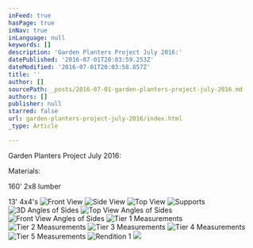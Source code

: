 ```yaml
---
inFeed: true
hasPage: true
inNav: true
inLanguage: null
keywords: []
description: 'Garden Planters Project July 2016:'
datePublished: '2016-07-01T20:03:59.253Z'
dateModified: '2016-07-01T20:03:58.857Z'
title: ''
author: []
sourcePath: _posts/2016-07-01-garden-planters-project-july-2016.md
authors: []
publisher: null
starred: false
url: garden-planters-project-july-2016/index.html
_type: Article

---
```

Garden Planters Project July 2016:

Materials:

160' 2x8 lumber

13' 4x4's
![Front View](https://the-grid-user-content.s3-us-west-2.amazonaws.com/342d89c9-07e8-4184-a539-43544566d1db.png)
![Side View](https://the-grid-user-content.s3-us-west-2.amazonaws.com/5b37eb68-34a6-4adc-98e4-1b7024955daf.png)
![Top View](https://the-grid-user-content.s3-us-west-2.amazonaws.com/d079104c-0026-4dad-af0c-b3dfc3838755.png)
![Supports](https://the-grid-user-content.s3-us-west-2.amazonaws.com/c1feae87-13f8-4fcd-826c-d0fb7dba9b01.png)
![3D Angles of Sides](https://the-grid-user-content.s3-us-west-2.amazonaws.com/eea6b918-70be-4867-b74f-1769810ca069.png)
![Top View Angles of Sides](https://the-grid-user-content.s3-us-west-2.amazonaws.com/6c581f9d-c882-45db-be41-47d20cf7c651.png)
![Front View Angles of Sides](https://the-grid-user-content.s3-us-west-2.amazonaws.com/0b056123-4fc6-4b03-a479-0db5c4bb3b3c.png)
![Tier 1 Measurements](https://the-grid-user-content.s3-us-west-2.amazonaws.com/00f195f2-e09a-4fbc-9282-ac8c4e9f6361.png)
![Tier 2 Measurements](https://the-grid-user-content.s3-us-west-2.amazonaws.com/7f391fe7-cf5a-41cb-b389-1d13763588fb.png)
![Tier 3 Measurements](https://the-grid-user-content.s3-us-west-2.amazonaws.com/fc929e50-cc5d-4cc9-92ee-0e475366789f.png)
![Tier 4 Measurements](https://the-grid-user-content.s3-us-west-2.amazonaws.com/05c5ceec-fc36-4717-9bef-bc6269311895.png)
![Tier 5 Measurements](https://the-grid-user-content.s3-us-west-2.amazonaws.com/10c38c69-fff6-4b59-a042-8bf771d13955.png)
![Rendition 1](https://the-grid-user-content.s3-us-west-2.amazonaws.com/35aaf884-f3fa-4d9a-bf6b-dbad9b914026.png)
![](https://the-grid-user-content.s3-us-west-2.amazonaws.com/646f3fd9-8eab-4f84-bf6c-b3f05feff052.png)